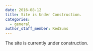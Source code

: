```yaml
---
date: 2016-08-12
title: Site is Under Construction.
categories:
  - general
author_staff_member: RedSuns
---
```

The site is currently under construction.
